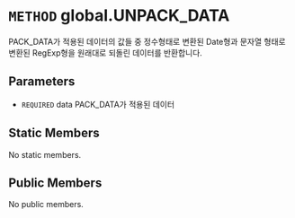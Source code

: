 # `METHOD` global.UNPACK_DATA
PACK_DATA가 적용된 데이터의 값들 중 정수형태로 변환된 Date형과 문자열 형태로 변환된 RegExp형을 원래대로 되돌린 데이터를 반환합니다.

## Parameters
* `REQUIRED` data	PACK_DATA가  적용된 데이터

## Static Members
No static members.

## Public Members
No public members.
